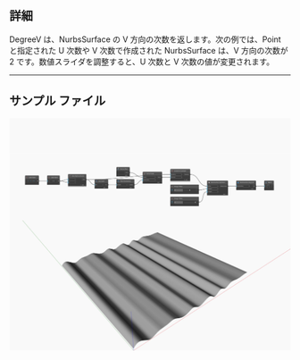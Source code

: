 ## 詳細
DegreeV は、NurbsSurface の V 方向の次数を返します。次の例では、Point と指定された U 次数や V 次数で作成された NurbsSurface は、V 方向の次数が 2 です。数値スライダを調整すると、U 次数と V 次数の値が変更されます。
___
## サンプル ファイル

![DegreeV](./Autodesk.DesignScript.Geometry.NurbsSurface.DegreeV_img.jpg)

